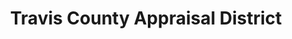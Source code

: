 ---
schema: default
title: Travis County Appraisal District
organization: Travis County Appraisal District
notes: "This site contains data published by Open Austin.\r\n\r\nTypically this data is derived from government information, converted\r\nor processed to some form more amenable for public use.\r\n\r\nThe source to this repository is here:\r\n\r\nhttps://github.com/open-austin/data-open-austin-org\r\n\r\nIf you are a github user, you can open issues or submit changes (pull\r\nrequests) for publication."
resources:
  - name: 'Appraisal Data as of 2005 '
    url: >-
      http://data.open-austin.org/TCAD_STExport/2015-07-07_005227_APPRAISAL%20R&P%20ALLJUR%20AS%20OF%202005.zip
    format: ''
  - name: Appraisal Data as of 2015
    url: >-
      http://data.open-austin.org/TCAD_STExport/2015-07-07_005228_APPRAISAL%20R&P%20ALLJUR%20AS%20OF%202015%20PRELIM.zip
    format: ''
  - name: Standard Layouts & Codes
    url: >-
      http://data.open-austin.org/TCAD_STExport/Standard%20Layouts%20&%20Codes.zip
    format: ''
proprietaryRed: ''
difficulty: ready to use
license: ''
category:
  - Planning
maintainer: TCAD Records
maintainer_email: recmgr@tcadcentral.org
---